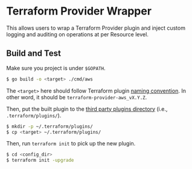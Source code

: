 # Terraform Provider Wrapper

This allows users to wrap a Terraform Provider plugin and inject custom logging and auditing on operations at per Resource level.

## Build and Test

Make sure you project is under `$GOPATH`.

```bash
$ go build -o <target> ./cmd/aws
```

The `<target>` here should follow Terraform plugin [naming convention](https://www.terraform.io/docs/configuration/providers.html#plugin-names-and-versions).
In other word, it should be `terraform-provider-aws_vX.Y.Z`.

Then, put the built plugin to the [third party plugins directory](https://www.terraform.io/docs/configuration/providers.html#third-party-plugins) (i.e., `.terraform/plugins/`).

```bash
$ mkdir -p ~/.terraform/plugins/
$ cp <target> ~/.terraform/plugins/
```

Then, run `terraform init` to pick up the new plugin.

```bash
$ cd <config_dir>
$ terraform init -upgrade
```
